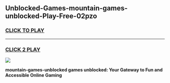 
## Unblocked-Games-mountain-games-unblocked-Play-Free-02pzo
<h3>
<a href="https://premium76.site?title=mountain-games-unblocked&ref=15A">CLICK TO PLAY</a></h3>
<hr>

<h3>
<a href="https://premium76.site?title=mountain-games-unblocked&ref=15A">CLICK 2 PLAY</a>
  
</h3>

<a href="https://premium76.site?title=mountain-games-unblocked&ref=15A"><img src="https://clearcache.store/games.png"></a>


**mountain-games-unblocked games unblocked: Your Gateway to Fun and Accessible Online Gaming**
